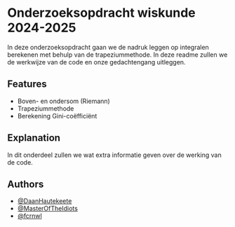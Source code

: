 
# Onderzoeksopdracht wiskunde 2024-2025

In deze onderzoeksopdracht gaan we de nadruk leggen op integralen berekenen met behulp van de trapeziummethode. In deze readme zullen we de werkwijze van de code en onze gedachtengang uitleggen.



## Features

- Boven- en ondersom (Riemann)
- Trapeziummethode
- Berekening Gini-coëfficiënt

## Explanation
In dit onderdeel zullen we wat extra informatie geven over de werking van de code.


 
## Authors

- [@DaanHautekeete](https://github.com/DaanHautekeete)
- [@MasterOfTheIdiots](https://github.com/MasterOfTheIdiots)
- [@fcrnwl](https://github.com/fcrnwl)
